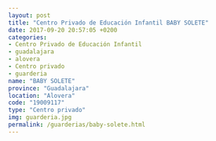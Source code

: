 ```yaml
---
layout: post
title: "Centro Privado de Educación Infantil BABY SOLETE"
date: 2017-09-20 20:57:05 +0200
categories:
- Centro Privado de Educación Infantil
- guadalajara
- alovera
- Centro privado
- guarderia
name: "BABY SOLETE"
province: "Guadalajara"
location: "Alovera"
code: "19009117"
type: "Centro privado"
img: guarderia.jpg
permalink: /guarderias/baby-solete.html
---
```

